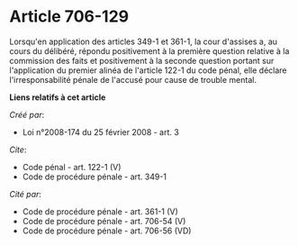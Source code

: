 # Article 706-129

Lorsqu'en application des articles 349-1 et 361-1, la cour d'assises a, au cours du délibéré, répondu positivement à la
première question relative à la commission des faits et positivement à la seconde question portant sur l'application du
premier alinéa de l'article 122-1 du code pénal, elle déclare l'irresponsabilité pénale de l'accusé pour cause de trouble
mental.

**Liens relatifs à cet article**

_Créé par_:

  - Loi n°2008-174 du 25 février 2008 - art. 3

_Cite_:

  - Code pénal - art. 122-1 (V)
  - Code de procédure pénale - art. 349-1

_Cité par_:

  - Code de procédure pénale - art. 361-1 (V)
  - Code de procédure pénale - art. 706-54 (V)
  - Code de procédure pénale - art. 706-56 (VD)
